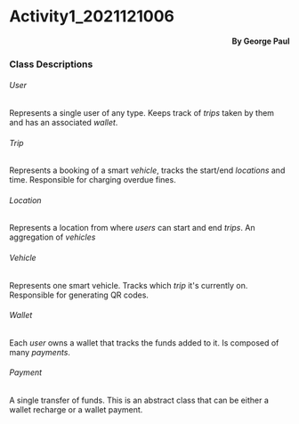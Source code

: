 # Activity1_2021121006

<div align="right"><b>By George Paul</b></div>

### Class Descriptions

###### User

Represents a single user of any type. Keeps track of *trips* taken by them and has an associated *wallet*.

###### Trip

Represents a booking of a smart *vehicle*, tracks the start/end *locations* and time. Responsible for charging overdue fines.

###### Location

Represents a location from where *users* can start and end *trips*. An aggregation of *vehicles* 

###### Vehicle

Represents one smart vehicle. Tracks which *trip* it's currently on. Responsible for generating QR codes.

###### Wallet

Each *user* owns a wallet that tracks the funds added to it. Is composed of many *payments*.

###### Payment

A single transfer of funds. This is an abstract class that can be either a wallet recharge or a wallet payment. 